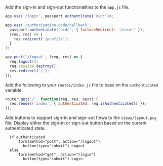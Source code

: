 Add the sign-in and sign-out functionalities to the `app.js` file.

```js
app.use('/login', passport.authenticate('oidc'));

app.use('/authorization-code/callback',
  passport.authenticate('oidc', { failureRedirect: '/error' }),
  (req, res) => {
    res.redirect('/profile');
  }
);

app.post('/logout', (req, res) => {
  req.logout();
  req.session.destroy();
  res.redirect('/');
});
```

Add the following to your `routes/index.js` file to pass on the `authenticated` variable:

```js
router.get('/', function(req, res, next) {
  res.render('index', { authenticated: req.isAuthenticated() });
});
```

Add buttons to support sign-in and sign-out flows to the `views/layout.pug` file. Display either the sign-in or sign-out button based on the current authenticated state.

```pug
  if authenticated
      form(method="post", action="/logout")
        button(type="submit") Logout
  else
      form(method="get", action="/login")
        button(type="submit") Login  
```
